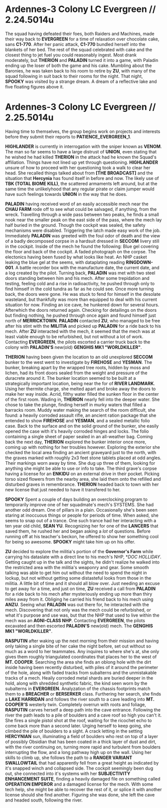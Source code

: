 # Ardennes-3 Colony LC Evergreen // 2.24.5014u

The squad having defeated their foes, both Raiders and Machines, made their way back to **EVERGREEN** for a time of relaxation over chocolate cake, sans **C1-770**. After her panic attack, **C1-770** bundled herself into the blankets of her bed. The rest of the squad celebrated with cake and the closest thing to jet fuel you could reasonably ingest. Most drank moderately, but **THERION** and **PALADIN** turned it into a game, with Paladin ending up the loser of both the game and his cake. Mumbling about the Baronies, he was taken back to his room to retire by **ZU**, with many of the squad following in suit back to their rooms for the night. That night, **SPOOKY** was visited by a strange dream. A dream of a reflective lake and five floating figures above it.

# Ardennes-3 Colony LC Evergreen // 2.25.5014u

Having time to themselves, the group begins work on projects and interests before they submit their reports to **PATIENCE_EVERGREEN_1**.

**HIGHLANDER** is currently in interrogation with the sniper known as **VENOM**. The man so far seems to have a large distrust of **UNION**, even stating that he wished he had killed **THERION** in the attack had he known the Squad's affiliation. Things have not lined up yet through questioning. **HIGHLANDER** unsure of how to proceed with her questioning took a walk to clear her head. She recalled things talked about from **[THE BROADCAST]** and the situation that **Hercynia** has found itself in before and now. The likely use of **TBK (TOTAL BIOME KILL)**, the scattered armaments left around, but at the same time the unlikelyhood that any regular pirate or claim jumper would have such feelings towards **UNION** in the way that he does.

**PALADIN** having received word of an easily accessible mech near the **CHAU FARM** rode off to see what could be salvaged, if anything, from the wreck. Travelling through a wide pass between two peaks, he finds a small nook near the smaller peak on the east side of the pass, where the mech lay half buried in the ground. Though the cockpit was sealed, the safety mechanisms were disabled. Triggering the latch made easy work of the job. Immediately **PALADIN** was greeted with the foul odor of death and the view of a badly decomposed corpse in a hardsuit dressed in **SECCOM** livery still in the cockpit. Inside of the mech he found the following: Blue gel covering the floor and back of the cockpit. A faded photograph on the corpse. The electonics having been fused by what looks like heat. An NHP casket leaking the blue gel at the seems, with dataplating reading **RINGDOWN-001**. A battle recorder box with the manufacture date, the current date, and a log created by the pilot. Turning back, **PALADIN** was met with two steel doors standing between him and his mech. After some trepidation and testing, feeling cold and a rise in radioactivity, he pushed through only to find himself in the cold tundra as far as he could see. Once more turning back, the doors were gone. He was stuck to fend for himself in the desolate wasteland, but thankfully was more than equipped to deal with his current situation for now. Finding an ice cave, he hunkered down for several hours. Afterwhich the doors returned again. Checking for detailings on the doors but finding nothing, he pushed through once again and found himself just north of **MERRICKTOWN**. **PALADIN** contacted **ZU**, who managed to be free after his stint with the **MILITIA** and picked up **PALADIN** for a ride back to his mech. After **ZU** interacted with the mech, it seemed that the mech was at least viable enough to be refurbished, but not without a lot of work. Contacting **EVERGREEN**, the pilots escorted a carrier truck back to the colony with **PALADIN'S** new(old) **GENGHIS MK1 "WORLDKILLER"**.

**THERION** having been given the location to an old unexplored **SECCOM** bunker to the west went to investigate by **FIREHOSE** and **YESMAN**. The bunker, breaking apart by the wrapped tree roots, hidden by moss and lichen, had its front doors sealed from the weight and pressure of the duracrete around it. The bunker location seemed to be built at a strategically important location, being near the for of **RIVER LANDMARK**. Using her thermite charge, she melted apart and broke away the doors to make her way inside. Acrid, filthy water filled the sunken floor in the center of the first room. Wading in, **THERION** nearly fell into the deeper water. She chose to take the plunge, finding herself in murky waters that filled a barracks room. Muddy water making the search of the room difficult, she found: a heavily corroded assault rifle, an ancient ration package that she entended to show **FIREHOSE** and **YESMAN**, and a sealed metallic folio case. Back to the surface and on the solid ground of the bunker, she easily opened the case with it's heavily corroded hinges and locks. The folio containing a single sheet of paper sealed in an all-weather bag. Coming back the next day, **THERION** explored the bunker interior once more, coming up with nothing for her troubles however. Exploring the exterior she checked the local area finding an ancient graveyard just to the north, with the graves marked with roughly 2x3 feet stone tablets placed at odd angles. Their markings worn away by time. She dug up three of them, looking for anything she might be able to use or info to take. The third grave's corpse having a license for an **ENKIDU** on an external drive in their pocket. Picking torso sized flowers from the nearby area, she laid them onto the refilled and disturbed graves in remembrance. **THERION** headed back to town with her new license that just needed to have it transfered to her.

**SPOOKY** Spent a couple of days building an overclocking program to temporarily improve one of her squadmate's mech's SYSTEMS. She had another odd dream. One of pillars in a plain. Occasionally she's been seen staring at inoccuous things or people for periods of time. When asked, she seems to snap out of a trance. One such trance had her interacting with a ten year old child, **SEAN YU**. Recognizing her for one of the **LANCERS** that saved them, he rushed her and began asking a *lot* of questions. Before running off at his teacher's beckon, he offered to show her something cool for being so awesome. **SPOOKY** might take him up on his offer.

**ZU** decided to explore the militia's portion of the **Governor's Farm** while carrying his dataslate with a direct line to his mech's NHP, **DOC HOLLIDAY*. Getting caught up in the talk and the sights, he didn't realize he walked into the restricted area with the militia's weaponry and gear. Some smooth talking was able to get him out without the need to spend the night in lockup, but not without getting some distasteful looks from those in the militia. A little bit of time and it should all blow over. Just needing an excuse to get away for a time, and just on time, **ZU** received a call from **PALADIN** for a ride back to his mech after mysteriously ending up more than thiry miles away from it. Obliging he carried his friend back to his mech using **ANZU**. Seeing what **PALADIN** was out there for, he interacted with the mech. Discovering that not only was the mech could be refurbished, or what it's purpose and use was, but that the NHP that used to live within the mech was an **AGNI-CLASS NHP**. Contacting **EVERGREEN**, the pilots excavated and then escorted **PALADIN'S** new(old) mech. The **GENGHIS MK1 "WORLDKILLER"**.

**RASPUTIN** after waking up the next morning from their mission and having only taking a single bite of her cake the night before, set out without so much as a word to her teammates. Any inquires to where she's at, she only gives them roughly triangulated coordinates that places her to the west of **MT. COOPER**. Searching the area she finds an oblong hole with the dirt inside having been recently disturbed, with piles of it around the perimeter of the hole, along with faded tracks from subalterns and the unmistakable tracks of a mech. Heaily corroded metal shards are buried deeper in the hold, along with shredded synthetic fabric, the kind seen worn by the subalterns in **EVERGREEN**. Analyzation of the chassis footprints match them to a **BREACHER** or **BERSERKER** class. Furthering her search, she finds a **LAKE HARRIDAN** and follows the river south to a cave leading into **MT. COOPER'S** westerly twin. Completely overrun with roots and foliage, **RASPUTIN** carves herself a deep path into the cave entrance. Following the river the path leads to a pile of boulders and a cave roof so high you can't it. She fires a single pistol shot at the roof, waiting for the ricochet echo to come back more than a second later. Urging herself to keep going, she climbed the pile of boulders to a sight. A crack letting in the setting **HERCYNIAN** sun, illuminating a field of boulders who rest on top of a layer of possibly Obsidian that has been coated in a thick layer of dust and dirt, with the river continuing on, turning more rapid and turbulent from boulders interrupting the flow, and a long pathway high up on the wall. Using her skills to climb up, she follows the path to a **RANGER VARIANT SWALLOWTAIL** that had apparently fell from a great height as indicated by it's snapped winch and collapsed side. The cockpit seemingly been dug out, she connected into it's systems with her **SUBJECTIVITY ENHANCEMENT SUITE**, finding a heavily damaged file on something called **OPERATION EMPEROR** and a damaged license for the mech. With some tech help, she might be able to recover the rest of it, or splice it with another license should she find another. Figuring she was done, she left the cave and headed south, following the river. 
